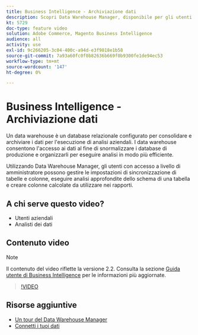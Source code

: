 ```yaml
---
title: Business Intelligence - Archiviazione dati
description: Scopri Data Warehouse Manager, disponibile per gli utenti amministratori nel Business Intelligence.
kt: 5729
doc-type: feature video
solution: Adobe Commerce, Magento Business Intelligence
audience: all
activity: use
exl-id: 9c266205-3c04-400c-a94d-e3f9818e1b58
source-git-commit: 7a93a60fc0f0b82636b669f0b9300fe1de94ec53
workflow-type: tm+mt
source-wordcount: '147'
ht-degree: 0%

---
```


# Business Intelligence - Archiviazione dati

Un data warehouse è un database relazionale configurato per consolidare e archiviare i dati per l&#39;esecuzione di analisi aziendali. I data warehouse consentono l&#39;accesso ai dati al fine di snormalizzare i database di produzione e organizzarli per eseguire analisi in modo più efficiente.

Utilizzando Data Warehouse Manager, gli utenti con accesso a livello di amministratore possono gestire le impostazioni di sincronizzazione di tabelle e colonne, eseguire analisi approfondite dello schema di una tabella e creare colonne calcolate da utilizzare nei rapporti.

## A chi serve questo video?

- Utenti aziendali
- Analisti dei dati

## Contenuto video

>[!NOTE]
>
>Il contenuto del video riflette la versione 2.2. Consulta la sezione [Guida utente di Business Intelligence](https://docs.magento.com/mbi/) per le informazioni più aggiornate.

>[!VIDEO](https://video.tv.adobe.com/v/35984?quality=12&learn=on)

## Risorse aggiuntive

- [Un tour del Data Warehouse Manager](https://docs.magento.com/mbi/data-analyst/data-warehouse-mgr/tour-dwm.html)
- [Connetti i tuoi dati](https://docs.magento.com/mbi/data-analyst/importing-data/connecting-data/connecting-data.html)
